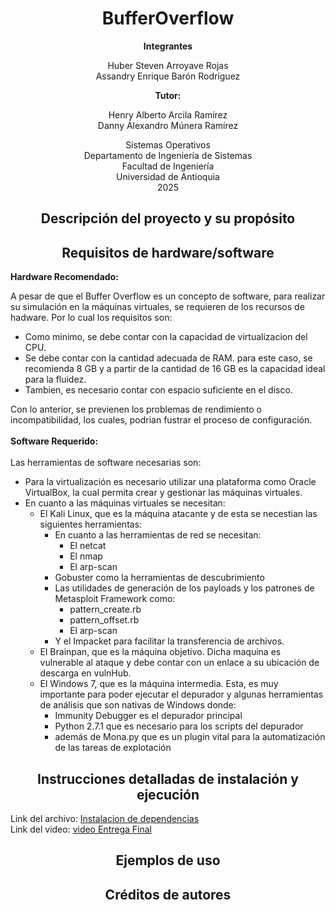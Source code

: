 
<h1 align="center">BufferOverflow</h1>
<p align="center">
  <b>Integrantes</b>
</p>

<p align="center">
  Huber Steven Arroyave Rojas <br>
  Assandry Enrique Barón Rodríguez
</p>

<p align="center">
  <b>Tutor:</b>
</p>

<p align="center">
  Henry Alberto Arcila Ramírez <br>
  Danny Álexandro Múnera Ramírez
<br>
 </p>

 <p align="center">
  Sistemas Operativos <br>
  Departamento de Ingeniería de Sistemas <br>
  Facultad de Ingeniería <br>
  Universidad de Antioquia <br>
  2025
</p>

<h2 align="center">Descripción del proyecto y su propósito</h2>

<p>
  
</p>

<h2 align="center">Requisitos de hardware/software</h2>

<p>
  <strong>Hardware Recomendado:</strong> <br>
  
A pesar de que el Buffer Overflow es un concepto de software, para realizar su   simulación en la máquinas virtuales, se requieren de los recursos de hadware. Por lo cual los requisitos son:
  <ul>
  <li> Como minimo, se debe contar con la capacidad de virtualizacion del CPU.</li>
  <li>Se debe contar con la cantidad adecuada de RAM. para este caso, se recomienda 8 GB y  a partir de la cantidad de 16 GB es la capacidad ideal para la fluidez.</li>
  <li>Tambien, es necesario contar con espacio suficiente en el disco.</li>
  </ul>
  Con lo anterior, se previenen los problemas de rendimiento o incompatibilidad, los cuales, podrian fustrar el proceso de configuración. <br>
  <br>
  <strong>Software Requerido:</strong><br>
<br>
  Las herramientas de software necesarias son:
  <ul>
  <li>Para la virtualización es necesario utilizar una plataforma como Oracle VirtualBox, la cual permita crear y gestionar las máquinas virtuales.</li>
  <li>En cuanto a las máquinas virtuales se necesitan:
    <ul>
      <li>El Kali Linux, que es la máquina atacante y de esta se necestian las siguientes herramientas:
        <ul>
          <li>En cuanto a las herramientas de red se necesitan: 
            <ul>
             <li>El netcat</li>
              <li>El nmap</li>
              <li>El arp-scan</li>
            </ul>
          </li>
          <li>Gobuster como la herramientas de descubrimiento</li>
          <li>Las utilidades de generación de los payloads y los patrones de Metasploit Framework como: 
            <ul>
              <li>pattern_create.rb</li>
              <li>pattern_offset.rb</li>
              <li>El arp-scan</li>
            </ul>
          <li> Y el Impacket para facilitar la transferencia de archivos.</li>
        </ul>
      <li>El Brainpan, que es la máquina objetivo. Dicha maquina es vulnerable al ataque y debe contar con un enlace a su ubicación de descarga en vulnHub.</li>
      <li> El Windows 7, que es la máquina intermedia. Esta, es muy importante para poder ejecutar el depurador y algunas herramientas de análisis que son nativas de Windows donde:
        <ul>
          <li>Immunity Debugger es el depurador principal</li>
          <li>Python 2.7.1 que es necesario para los scripts del depurador</li>
          <li>además de Mona.py que es un plugin vital para la automatización de   las tareas de explotación</li>
        </ul>
      </li>
    </ul>  
  </li>
</ul>  
</p>

<h2 align="center">Instrucciones detalladas de instalación y ejecución</h2>
<p>
  Link del archivo: <a    href="https://github.com/hubersteven/BufferOverflow/blob/main/Documentos/2.%20Entrega%20final/Instalaci%C3%B3n%20de%20dependencias.pdf"> Instalacion de dependencias</a> <br>
  Link del video: <a href="https://youtu.be/wMtP92HEb90"> video Entrega Final</a>
</p>

<h2 align="center">Ejemplos de uso</h2>

<p>
  
</p>

<h2 align="center">Créditos de autores</h2>

<p>
  
</p>
